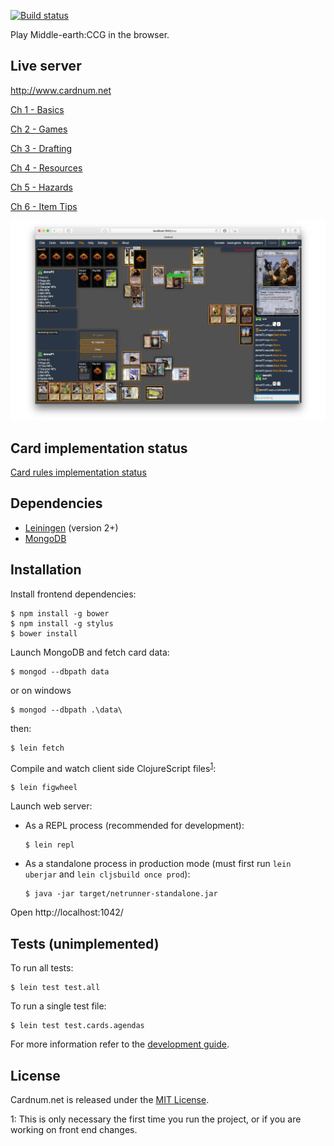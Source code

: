 [![Build status](https://circleci.com/gh/rezwits/cardnum/tree/master.svg?style=shield)](https://circleci.com/gh/rezwits/cardnum/tree/master)

Play Middle-earth:CCG in the browser.

## Live server

http://www.cardnum.net

[Ch 1 - Basics](https://www.youtube.com/watch?v=NVUjf6YrL_A)

[Ch 2 - Games](https://www.youtube.com/watch?v=kMNXLibDVGE)

[Ch 3 - Drafting](https://www.youtube.com/watch?v=r5tFzhFe6-E)

[Ch 4 - Resources](https://www.youtube.com/watch?v=3-DuGG2NNAc)

[Ch 5 - Hazards](https://www.youtube.com/watch?v=cy8lLzPUBlE)

[Ch 6 - Item Tips](https://www.youtube.com/watch?v=QCURuej2IsY)

![screenshot](/resources/public/img/meccg_shot2.jpg)

## Card implementation status

[Card rules implementation status](https://docs.google.com/spreadsheets/d/1Ly2RVe4QZRhN6TUfV1YO9DuuYvywzMnnaCunQapzzfs/edit?usp=sharing)


## Dependencies

* [Leiningen](https://leiningen.org/) (version 2+)
* [MongoDB](https://docs.mongodb.com/manual/administration/install-community/)


## Installation

Install frontend dependencies:

```
$ npm install -g bower
$ npm install -g stylus
$ bower install
```

Launch MongoDB and fetch card data:

```
$ mongod --dbpath data
```
or on windows
```
$ mongod --dbpath .\data\
```
then:
```
$ lein fetch
```

Compile and watch client side ClojureScript files<sup>[1](#footnote_1)</sup>:

```
$ lein figwheel
```

Launch web server:

* As a REPL process (recommended for development):
    ```
    $ lein repl
    ```
* As a standalone process in production mode (must first run `lein uberjar` and `lein cljsbuild once prod`):
    ```
    $ java -jar target/netrunner-standalone.jar
    ```

Open http://localhost:1042/


## Tests (unimplemented)

To run all tests:

```
$ lein test test.all
```

To run a single test file:
```
$ lein test test.cards.agendas
```

For more information refer to the [development guide](https://github.com/rezwits/meccg/wiki/Getting-Started-with-Development).

## License

Cardnum.net is released under the [MIT License](http://www.opensource.org/licenses/MIT).


<a name="footnote_1">1</a>: This is only necessary the first time you run the project, or if you are working on front end changes.
